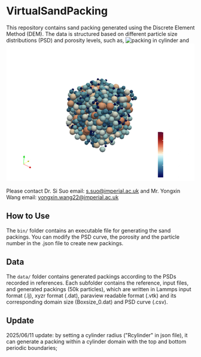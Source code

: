 # VirtualSandPacking
This repository contains sand packing generated using the Discrete Element Method (DEM). The data is structured based on different particle size distributions (PSD) and porosity levels, such as, ![packing in cylinder](/pics/cylinder.png) and ![packing in cube](/pics/cube.png)

Please contact Dr. Si Suo email: s.suo@imperial.ac.uk and Mr. Yongxin Wang email: yongxin.wang22@imperial.ac.uk

## How to Use
The `bin/` folder contains an executable file for generating the sand packings. You can modify the PSD curve, the porosity and the particle number in the .json file to create new packings.

## Data
The `data/` folder contains generated packings according to the PSDs recorded in references. Each subfolder contains the reference, input files, and generated packings (50k particles), which are written in Lammps input format (.lj), xyzr format (.dat), paraview readable format (.vtk) and its corresponding domain size (Boxsize_0.dat) and PSD curve (.csv).

## Update
2025/06/11 update: by setting a cylinder radius ("Rcylinder" in json file), it can generate a packing within a cylinder domain with the top and bottom periodic boundaries;   


